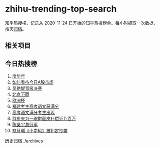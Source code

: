 # zhihu-trending-top-search

知乎热搜榜，记录从 2020-11-24
日开始的知乎热搜榜单。每小时抓取一次数据，按天[归档](./archives)。

## 相关项目

## 今日热搜榜

<!-- BEGIN -->
<!-- 最后更新时间 Tue Jul 02 2024 01:08:19 GMT+0800 (China Standard Time) -->

1. [度华年](https://www.zhihu.com/search?q=度华年)
1. [如何看待今日A股市场](https://www.zhihu.com/search?q=如何看待今日A股市场)
1. [吴艳妮晋级决赛](https://www.zhihu.com/search?q=吴艳妮晋级决赛)
1. [北京下雨](https://www.zhihu.com/search?q=北京下雨)
1. [欧洲杯](https://www.zhihu.com/search?q=欧洲杯)
1. [福建考生高考语文获满分](https://www.zhihu.com/search?q=福建考生高考语文获满分)
1. [高考语文满分考生出现](https://www.zhihu.com/search?q=高考语文满分考生出现)
1. [胖东来为一碗擀面皮补偿近九百万](https://www.zhihu.com/search?q=胖东来为一碗擀面皮补偿近九百万)
1. [陈昊宇总冠军](https://www.zhihu.com/search?q=陈昊宇总冠军)
1. [玖月晞《小南风》被判定抄袭](https://www.zhihu.com/search?q=玖月晞《小南风》被判定抄袭)

<!-- END -->

历史归档 [./archives](./archives)
